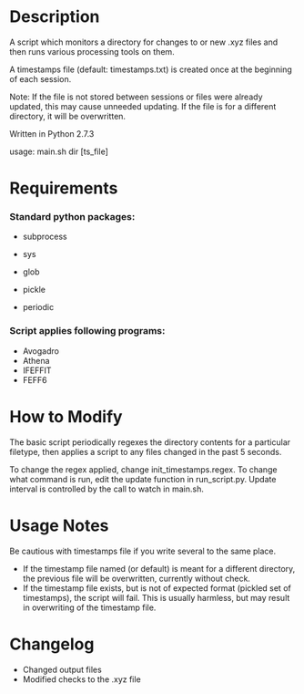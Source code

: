 Description
===========
A script which monitors a directory for changes to or new .xyz files 
and then runs various processing tools on them.  

A timestamps file (default: timestamps.txt) is created once at the beginning of each session.  

Note: If the file is not stored between sessions or files were already updated, this may cause unneeded updating.  If the file is for a different directory, 
it will be overwritten.  

Written in Python 2.7.3

usage: main.sh dir [ts\_file]

Requirements
===========
### Standard python packages:
- subprocess
- sys
- glob
- pickle

- periodic


### Script applies following programs: 
- Avogadro
- Athena
- IFEFFIT
- FEFF6

How to Modify
===========
The basic script periodically regexes the directory contents for a particular 
filetype, then applies a script to any files changed in the past 5 seconds.  

To change the regex applied, change init\_timestamps.regex.  To change what command is run, edit the update function in run\_script.py.  Update interval is controlled by the call to watch in main.sh.

Usage Notes
===========
Be cautious with timestamps file if you write several to the same place.  
- If the timestamp file named (or default) is meant for a different directory, the previous file will be overwritten, currently without check.
- If the timestamp file exists, but is not of expected format (pickled set of timestamps), the script will fail.  This is usually harmless, but may result in overwriting of the timestamp file.

Changelog 
==========
- Changed output files
- Modified checks to the .xyz file
